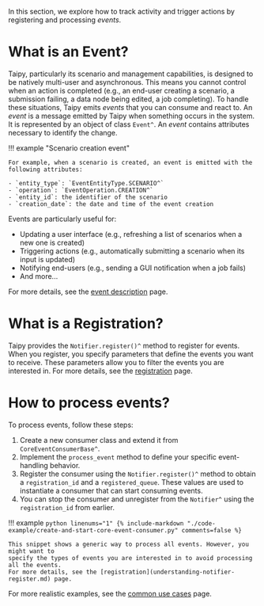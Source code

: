 In this section, we explore how to track activity and trigger actions by registering and
processing *events*.

# What is an Event?

Taipy, particularly its scenario and management capabilities, is designed to be natively
multi-user and asynchronous. This means you cannot control when an action is completed
(e.g., an end-user creating a scenario, a submission failing, a data node being edited,
a job completing). To handle these situations, Taipy emits *events* that you can consume
and react to. An *event* is a message emitted by Taipy when something occurs in the system.
It is represented by an object of class `Event^`. An *event* contains attributes necessary
to identify the change.

!!! example "Scenario creation event"

    For example, when a scenario is created, an event is emitted with the following attributes:

    - `entity_type`: `EventEntityType.SCENARIO^`
    - `operation`: `EventOperation.CREATION^`
    - `entity_id`: the identifier of the scenario
    - `creation_date`: the date and time of the event creation

Events are particularly useful for:

- Updating a user interface (e.g., refreshing a list of scenarios when a new one is created)
- Triggering actions (e.g., automatically submitting a scenario when its input is updated)
- Notifying end-users (e.g., sending a GUI notification when a job fails)
- And more...

For more details, see the [event description](events-description.md) page.

# What is a Registration?

Taipy provides the `Notifier.register()^` method to register for events. When you register,
you specify parameters that define the events you want to receive. These parameters allow you to
filter the events you are interested in.
For more details, see the [registration](understanding-notifier-register.md) page.

# How to process events?

To process events, follow these steps:

1. Create a new consumer class and extend it from `CoreEventConsumerBase^`.
2. Implement the `process_event` method to define your specific event-handling behavior.
3. Register the consumer using the `Notifier.register()^` method to obtain
a `registration_id` and a `registered_queue`. These values are used to instantiate a consumer
that can start consuming events.
4. You can stop the consumer and unregister from the `Notifier^` using the `registration_id` from earlier.

!!! example
    ```python linenums="1"
    {%
    include-markdown "./code-example/create-and-start-core-event-consumer.py"
    comments=false
     %}
    ```

    This snippet shows a generic way to process all events. However, you might want to
    specify the types of events you are interested in to avoid processing all the events.
    For more details, see the [registration](understanding-notifier-register.md) page.

For more realistic examples, see the [common use cases](examples.md) page.
